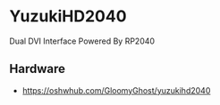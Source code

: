 # YuzukiHD2040
Dual DVI Interface Powered By RP2040

## Hardware
- https://oshwhub.com/GloomyGhost/yuzukihd2040

